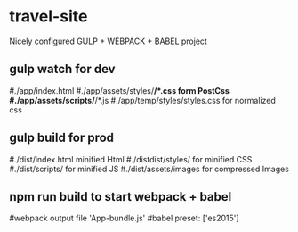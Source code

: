 # travel-site
Nicely configured GULP + WEBPACK + BABEL project

## gulp watch for dev
  #./app/index.html
  #./app/assets/styles/**/*.css  form PostCss
  #./app/assets/scripts/**/*.js
  #./app/temp/styles/styles.css for normalized css

## gulp build for prod
  #./dist/index.html minified Html
  #./distdist/styles/ for minified CSS
  #./dist/scripts/ for minified JS
  #./dist/assets/images for compressed Images
  
## npm run build to start webpack + babel
  #webpack output file 'App-bundle.js'
  #babel preset: ['es2015']
